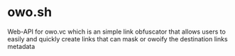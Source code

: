 # owo.sh
Web-API for owo.vc which is an simple link obfuscator that allows users to easily and quickly create links that can mask or owoify the destination links metadata

